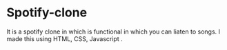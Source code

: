 # Spotify-clone
It is a spotify clone in which is functional in which you can liaten to songs. I made this using HTML, CSS, Javascript .
